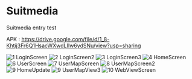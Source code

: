 # Suitmedia
Suitmedia entry test

APK : https://drive.google.com/file/d/1_8-Khtij3Fr6Q1HsacWXwdLIIw6ydSNu/view?usp=sharing 

![1  LoginScreen](https://user-images.githubusercontent.com/64253215/164607546-9d20d377-dc17-4a64-95b6-a2c0f6c0e846.png)
![2  LoginScreen2](https://user-images.githubusercontent.com/64253215/164607559-dc8b9828-57bc-4d53-83df-2205f3d4b18a.png)
![3  LoginScreen3](https://user-images.githubusercontent.com/64253215/164607563-b02ed992-b86f-40a4-92cd-b8e41e19d872.png)
![4  HomeScreen](https://user-images.githubusercontent.com/64253215/164607566-4ac48050-0ac9-4552-ad5a-44fa283b158a.png)
![6  UserScreen](https://user-images.githubusercontent.com/64253215/164607568-42bbcade-9aff-4f93-9996-5113ba8499b8.png)
![7  UserMapScreen](https://user-images.githubusercontent.com/64253215/164607569-bc0c43b3-81ce-49de-a05f-a795e6e7e220.png)
![8 UserMapScreen2](https://user-images.githubusercontent.com/64253215/164607571-9f1a8a90-e6ff-479b-b3ba-67fd314e60dc.png)
![9  HomeUpdate](https://user-images.githubusercontent.com/64253215/164607572-3ffb6b1b-2daa-4424-b5fe-298317c63d2a.png)
![9  UserMapView3](https://user-images.githubusercontent.com/64253215/164607574-ceffc966-c5ff-406b-8b15-1bdc2cdb8fa4.png)
![10  WebViewScreen](https://user-images.githubusercontent.com/64253215/164607575-eba30273-76f1-45de-b219-004a133f606a.png)
